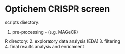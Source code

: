 # Optichem CRISPR screen

scripts directory:
  1. pre-processing - (e.g. MAGeCK)

R directory:
  2. exploratory data analysis (EDA)
  3. filtering  
  4. final results analysis and enrichment  
